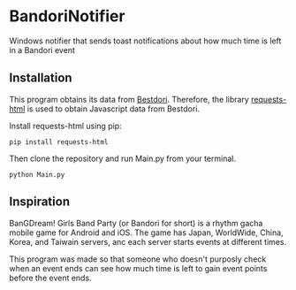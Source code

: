 # BandoriNotifier

Windows notifier that sends toast notifications about how much time is left in a Bandori event

## Installation

This program obtains its data from [Bestdori](https://bestdori.com/). Therefore, the library [requests-html](http://requests-html.kennethreitz.org/) is used to obtain Javascript data from Bestdori.

Install requests-html using pip:
```
pip install requests-html
```

Then clone the repository and run Main.py from your terminal.
```
python Main.py
```

## Inspiration
BanGDream! Girls Band Party (or Bandori for short) is a rhythm gacha mobile game for Android and iOS. The game has Japan, WorldWide, China, Korea, and Taiwain servers, anc each server starts events at different times. 

This program was made so that someone who doesn't purposly check when an event ends can see how much time is left to gain event points before the event ends.